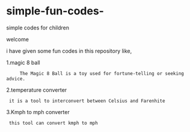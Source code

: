 # simple-fun-codes-
simple codes for children

welcome 

i have given some fun codes in this repository like,

1.magic 8 ball

         The Magic 8 Ball is a toy used for fortune-telling or seeking advice.
    
2.temperature converter

     it is a tool to interconvert between Celsius and Farenhite
    
3.Kmph to mph converter

     this tool can convert kmph to mph
